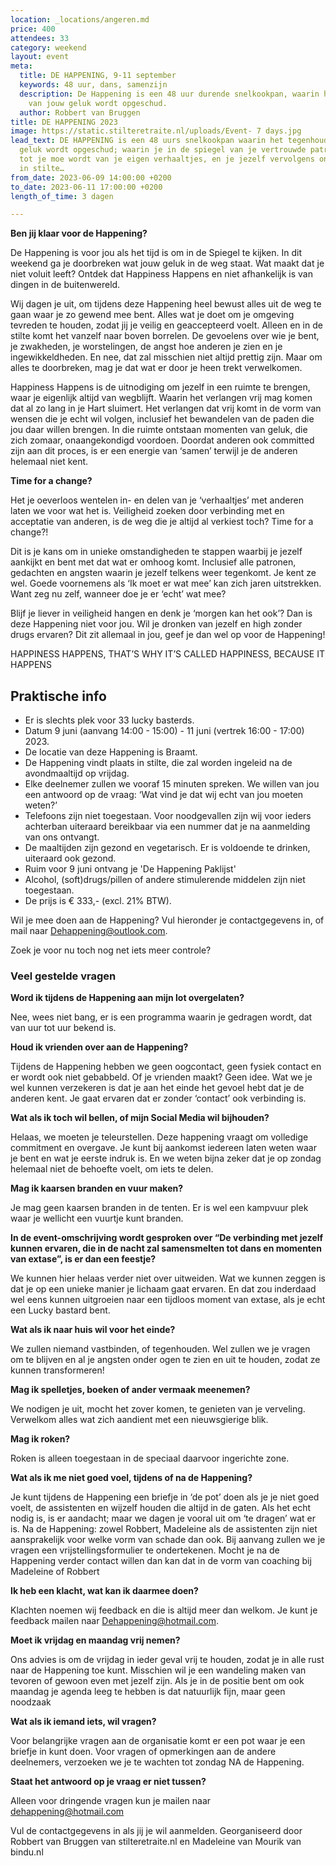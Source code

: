 ```yaml
---
location: _locations/angeren.md
price: 400
attendees: 33
category: weekend
layout: event
meta:
  title: DE HAPPENING, 9-11 september
  keywords: 48 uur, dans, samenzijn
  description: De Happening is een 48 uur durende snelkookpan, waarin het tegenhouden
    van jouw geluk wordt opgeschud.
  author: Robbert van Bruggen
title: DE HAPPENING 2023
image: https://static.stilteretraite.nl/uploads/Event- 7 days.jpg
lead_text: DE HAPPENING is een 48 uurs snelkookpan waarin het tegenhouden van jouw
  geluk wordt opgeschud; waarin je in de spiegel van je vertrouwde patronen kijkt,
  tot je moe wordt van je eigen verhaaltjes, en je jezelf vervolgens onderdompelt
  in stilte…
from_date: 2023-06-09 14:00:00 +0200
to_date: 2023-06-11 17:00:00 +0200
length_of_time: 3 dagen

---
```

**Ben jij klaar voor de Happening?**

De Happening is voor jou als het tijd is om in de Spiegel te kijken. In dit weekend ga je doorbreken wat jouw geluk in de weg staat. Wat maakt dat je niet voluit leeft? Ontdek dat Happiness Happens en niet afhankelijk is van dingen in de buitenwereld.

Wij dagen je uit, om tijdens deze Happening heel bewust alles uit de weg te gaan waar je zo gewend mee bent. Alles wat je doet om je omgeving tevreden te houden, zodat jij je veilig en geaccepteerd voelt. Alleen en in de stilte komt het vanzelf naar boven borrelen. De gevoelens over wie je bent, je zwakheden, je worstelingen, de angst hoe anderen je zien en je ingewikkeldheden. En nee, dat zal misschien niet altijd prettig zijn. Maar om alles te doorbreken, mag je dat wat er door je heen trekt verwelkomen.

Happiness Happens is de uitnodiging om jezelf in een ruimte te brengen, waar je eigenlijk altijd van wegblijft. Waarin het verlangen vrij mag komen dat al zo lang in je Hart sluimert. Het verlangen dat vrij komt in de vorm van wensen die je echt wil volgen, inclusief het bewandelen van de paden die jou daar willen brengen. In die ruimte ontstaan momenten van geluk, die zich zomaar, onaangekondigd voordoen. Doordat anderen ook committed zijn aan dit proces, is er een energie van ‘samen’ terwijl je de anderen helemaal niet kent.

**Time for a change?**

Het je oeverloos wentelen in- en delen van je ‘verhaaltjes’ met anderen laten we voor wat het is. Veiligheid zoeken door verbinding met en acceptatie van anderen, is de weg die je altijd al verkiest toch? Time for a change?!

Dit is je kans om in unieke omstandigheden te stappen waarbij je jezelf aankijkt en bent met dat wat er omhoog komt. Inclusief alle patronen, gedachten en angsten waarin je jezelf telkens weer tegenkomt. Je kent ze wel. Goede voornemens als ‘Ik moet er wat mee’ kan zich jaren uitstrekken. Want zeg nu zelf, wanneer doe je er ‘echt’ wat mee?

Blijf je liever in veiligheid hangen en denk je ‘morgen kan het ook’? Dan is deze Happening niet voor jou. Wil je dronken van jezelf en high zonder drugs ervaren? Dit zit allemaal in jou, geef je dan wel op voor de Happening!

HAPPINESS HAPPENS, THAT’S WHY IT’S CALLED HAPPINESS, BECAUSE IT HAPPENS

## **Praktische info**

* Er is slechts plek voor 33 lucky basterds.
* Datum 9 juni (aanvang 14:00 - 15:00) - 11 juni (vertrek 16:00 - 17:00) 2023. 
* De locatie van deze Happening is Braamt. 
* De Happening vindt plaats in stilte, die zal worden ingeleid na de avondmaaltijd op vrijdag.
* Elke deelnemer zullen we vooraf 15 minuten spreken. We willen van jou een antwoord op de vraag: ‘Wat vind je dat wij echt van jou moeten weten?’
* Telefoons zijn niet toegestaan. Voor noodgevallen zijn wij voor ieders achterban uiteraard bereikbaar via een nummer dat je na aanmelding van ons ontvangt.
* De maaltijden zijn gezond en vegetarisch. Er is voldoende te drinken, uiteraard ook gezond. 
* Ruim voor 9 juni ontvang je 'De Happening Paklijst'
* Alcohol, (soft)drugs/pillen of andere stimulerende middelen zijn niet toegestaan. 
* De prijs is € 333,- (excl. 21% BTW).

Wil je mee doen aan de Happening? Vul hieronder je contactgegevens in, of mail naar Dehappening@outlook.com.

Zoek je voor nu toch nog net iets meer controle? 

### **Veel gestelde vragen**

**Word ik tijdens de Happening aan mijn lot overgelaten?**

Nee, wees niet bang, er is een programma waarin je gedragen wordt, dat van uur tot uur bekend is.

**Houd ik vrienden over aan de Happening?**

Tijdens de Happening hebben we geen oogcontact, geen fysiek contact en er wordt ook niet gebabbeld. Of je vrienden maakt? Geen idee. Wat we je wel kunnen verzekeren is dat je aan het einde het gevoel hebt dat je de anderen kent. Je gaat ervaren dat er zonder ‘contact’ ook verbinding is. 

**Wat als ik toch wil bellen, of mijn Social Media wil bijhouden?**

Helaas, we moeten je teleurstellen. Deze happening vraagt om volledige commitment en overgave. Je kunt bij aankomst iedereen laten weten waar je bent en wat je eerste indruk is. En we weten bijna zeker dat je op zondag helemaal niet de behoefte voelt, om iets te delen.

**Mag ik kaarsen branden en vuur maken?**

Je mag geen kaarsen branden in de tenten. Er is wel een kampvuur plek waar je wellicht een vuurtje kunt branden.

**In de event-omschrijving wordt gesproken over “De verbinding met jezelf kunnen ervaren, die in de nacht zal samensmelten tot dans en momenten van extase”, is er dan een feestje?**

We kunnen hier helaas verder niet over uitweiden. Wat we kunnen zeggen is dat je op een unieke manier je lichaam gaat ervaren. En dat zou inderdaad wel eens kunnen uitgroeien naar een tijdloos moment van extase, als je echt een Lucky bastard bent.

**Wat als ik naar huis wil voor het einde?**

We zullen niemand vastbinden, of tegenhouden. Wel zullen we je vragen om te blijven en al je angsten onder ogen te zien en uit te houden, zodat ze kunnen transformeren!

**Mag ik spelletjes, boeken of ander vermaak meenemen?**

We nodigen je uit, mocht het zover komen, te genieten van je verveling. Verwelkom alles wat zich aandient met een nieuwsgierige blik. 

**Mag ik roken?**

Roken is alleen toegestaan in de speciaal daarvoor ingerichte zone. 

**Wat als ik me niet goed voel, tijdens of na de Happening?**

Je kunt tijdens de Happening een briefje in ‘de pot’ doen als je je niet goed voelt, de assistenten en wijzelf houden die altijd in de gaten. Als het echt nodig is, is er aandacht; maar we dagen je vooral uit om ‘te dragen’ wat er is. Na de Happening: zowel  Robbert, Madeleine als de assistenten zijn niet aansprakelijk voor welke vorm van schade dan ook. Bij aanvang zullen we je vragen een vrijstellingsformulier te ondertekenen. Mocht je na de Happening verder contact willen dan kan dat in de vorm van coaching bij Madeleine of Robbert

**Ik heb een klacht, wat kan ik daarmee doen?**

Klachten noemen wij feedback en die is altijd meer dan welkom. Je kunt je feedback mailen naar Dehappening@hotmail.com. 

**Moet ik vrijdag en maandag vrij nemen?**

Ons advies is om de vrijdag in ieder geval vrij te houden, zodat je in alle rust naar de Happening toe kunt. Misschien wil je een wandeling maken van tevoren of gewoon even met jezelf zijn. Als je in de positie bent om ook maandag je agenda leeg te hebben is dat natuurlijk fijn, maar geen noodzaak

**Wat als ik iemand iets, wil vragen?** 

Voor belangrijke vragen aan de organisatie komt er een pot waar je een briefje in kunt doen. Voor vragen of opmerkingen aan de andere deelnemers, verzoeken we je te wachten tot zondag NA de Happening. 

**Staat het antwoord op je vraag er niet tussen?**

Alleen voor dringende vragen kun je mailen naar dehappening@hotmail.com 

Vul de contactgegevens in als jij je wil aanmelden. Georganiseerd door Robbert van Bruggen van stilteretraite.nl en Madeleine van Mourik van bindu.nl